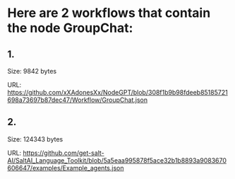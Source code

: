 # Here are 2 workflows that contain the node GroupChat:

## 1. 

Size: 9842 bytes

URL: https://github.com/xXAdonesXx/NodeGPT/blob/308f1b9b98fdeeb85185721698a73697b87dec47/Workflow/GroupChat.json

## 2. 

Size: 124343 bytes

URL: https://github.com/get-salt-AI/SaltAI_Language_Toolkit/blob/5a5eaa995878f5ace32b1b8893a9083670606647/examples/Example_agents.json

